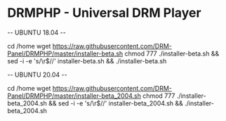 # DRMPHP - Universal DRM Player

-- UBUNTU 18.04 --

cd /home
wget https://raw.githubusercontent.com/DRM-Panel/DRMPHP/master/installer-beta.sh
chmod 777 ./installer-beta.sh && sed -i -e 's/\r$//' installer-beta.sh && ./installer-beta.sh

-- UBUNTU 20.04 --

cd /home
wget https://raw.githubusercontent.com/DRM-Panel/DRMPHP/master/installer-beta_2004.sh
chmod 777 ./installer-beta_2004.sh && sed -i -e 's/\r$//' installer-beta_2004.sh && ./installer-beta_2004.sh
